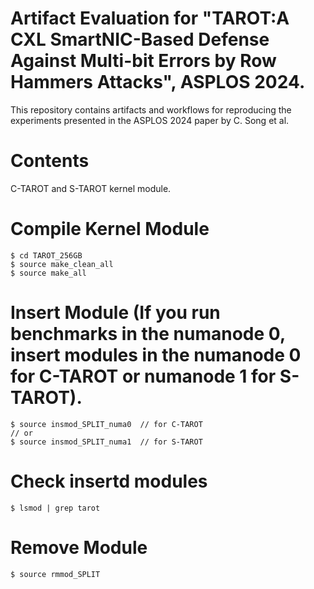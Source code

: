 # Artifact Evaluation for "TAROT:A CXL SmartNIC-Based Defense Against Multi-bit Errors by Row Hammers Attacks", ASPLOS 2024.
This repository contains artifacts and workflows for reproducing the experiments presented in the ASPLOS 2024 paper by C. Song et al.

# Contents
C-TAROT and S-TAROT kernel module.

# Compile Kernel Module
    
   ```  
   $ cd TAROT_256GB
   $ source make_clean_all
   $ source make_all
   ```

# Insert Module (If you run benchmarks in the numanode 0, insert modules in the numanode 0 for C-TAROT or numanode 1 for S-TAROT).

   ```  
   $ source insmod_SPLIT_numa0  // for C-TAROT
   // or
   $ source insmod_SPLIT_numa1  // for S-TAROT
   ```

# Check insertd modules

   ```  
   $ lsmod | grep tarot 
   ```

# Remove Module

   ```  
   $ source rmmod_SPLIT
   ```


